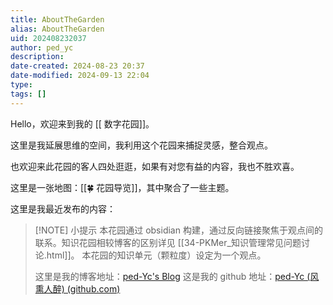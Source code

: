 ```yaml
---
title: AboutTheGarden
alias: AboutTheGarden
uid: 202408232037
author: ped_yc
description: 
date-created: 2024-08-23 20:37
date-modified: 2024-09-13 22:04
type: 
tags: []
---
```


Hello，欢迎来到我的 [[ 数字花园]]。

这里是我延展思维的空间，我利用这个花园来捕捉灵感，整合观点。

也欢迎来此花园的客人四处逛逛，如果有对您有益的内容，我也不胜欢喜。

这里是一张地图：[[🍀 花园导览]]，其中聚合了一些主题。

这里是我最近发布的内容：

> [!NOTE] 小提示
> 本花园通过 obsidian 构建，通过反向链接聚焦于观点间的联系。知识花园相较博客的区别详见 [[34-PKMer_知识管理常见问题讨论.html]]。
> 本花园的知识单元（颗粒度）设定为一个观点。
>
>
> 这里是我的博客地址：[ped-Yc's Blog](https://blog.ped-yc.site/)
> 这是我的 github 地址：[ped-Yc (风熏人醉) (github.com)](https://github.com/ped-Yc)

